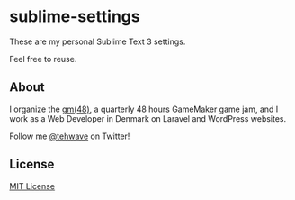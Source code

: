 # sublime-settings

These are my personal Sublime Text 3 settings.

Feel free to reuse.

## About

I organize the [gm(48)](https://gm48.net), a quarterly 48 hours GameMaker game jam, and I work as a Web Developer in Denmark on Laravel and WordPress websites.

Follow me [@tehwave](https://twitter.com/tehwave) on Twitter!

## License

[MIT License](LICENSE)
